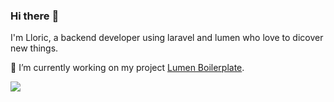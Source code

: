 ### Hi there :wave:

I'm Lloric, a backend developer using laravel and lumen who love to dicover new things.

:rocket: I’m currently working on my project [Lumen Boilerplate](https://github.com/lloricode/lumen-boilerplate).  

![](https://komarev.com/ghpvc/?username=lloricode)
